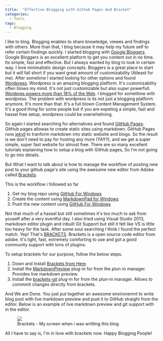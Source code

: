 ```yaml
---
title:  "Effective Blogging with Github Pages And Bracket"
categories:
  - Tools
tags:
  - Blogging
---
```


I like to blog. Blogging enables to share knowledge, viewes and findings with others. More than that, I blog because it may help my future self to refer certain findings quickly. I started blogging with [Google Bloggers](https://www.blogger.com/home?pli=1). Google Bloggers is an excellent platform to get you content out in no time. Its simple, fast and effective. But I always wanted by blog to look in certain way. I love minimalistic design concepts. Bloggers is a great place to start but it will fall short if you want great amount of customizability (Atleast for me). After sometime I started looking for other options and found [Wordpress](https://wordpress.com/). Wordpress is an amazing blogging platform. It's customizability often blows my mind. It's not just customizable but also super powerfull. [Wordpres powers more than 18% of the Web](http://thenextweb.com/insider/2013/07/27/wordpress-now-powers-18-9-of-the-web-has-over-46m-downloads-according-to-founder-matt-mullenweg/). I blogged for somettime with wordpress. The problem with wordpress is its not just a blogging platform anymore. It's more than that. It's a full blown Content Management System. It's a good thing for some people but if you are expeting a simple, fast and hassel free setup, wordpress could be overwhelming.

So again I started searching for alternatives and found [GitHub Pages](https://pages.github.com/). GitHub pages allowas to create static sites using markdown. GitHub Pages runs [jekyll](http://jekyllrb.com/) to tranform markdown into static website and blogs. So the result is we don't need to pay for hosting any more (YAY!!), and we get a super simple, super fast website for almost free. There are so many excellent tutorials explaining how to setup a blog with GitHub pages, So I'm not going to go into details.

But What I want to talk about is how to manage the workflow of posting new post to your github page's site using the awesome new editor from Adobe called [Brackets](http://brackets.io/?lang=en).

This is the workflow i followed so far

1. Get my blog repo using [GitHub For Windows](https://windows.github.com/)
2. Create the content using [MarkdownPad for Windows](http://markdownpad.com/)
3. Push the new content using [GitHub For Windows](https://windows.github.com/)

Not that much of a hassel but still sometimes it's too much to ask from youself after a very eventful day. I also tried using Visual Studio 2013, markdown editor plugin and inbuilt Git Support but still it felt like VS is little too heavy for the task. After some soul searching I think I found the perfect match. Yep! That's [BRACKETS](http://brackets.io/?lang=en). Brackets is a open source code editor from adobe. It's light, fast, extremely comforting to use and got a good community support with tons of plugins.

To setup brackets for our purpose, follow the below steps.

1. Down and Install [Brackets from Here](http://brackets.io/?lang=en).
2. Install the [MarkdownPreview](https://github.com/gruehle/MarkdownPreview) plug-in for from the plun-in manager. Provides live markdown preview.
3. Install the [brackets-git](https://github.com/zaggino/brackets-git) plug-in for from the plun-in manager. Allows to commmit changes directly from brackets.

And We are Done. You just put together an awesome environemnt to write blog post with live markdown preview and pust it to GitHub straight from the editor. Below is an example of live markdown preview and git support with in the editor.

<figure>
	<a href="http://raathigesh.com/images/2014-10-19-Blogging%20with%20Brackets/Screen.PNG"><img src="http://raathigesh.com/images/2014-10-19-Blogging%20with%20Brackets/Screen.PNG"></a>
        <figcaption>Brackets - My screen when i was writting this blog</figcaption>
</figure>

All I have to say is, I'm in love with brackets now. Happy Blogging Poople!
